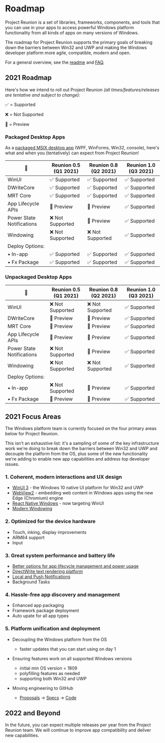 # Roadmap

Project Reunion is a set of libraries, frameworks, components, and tools that you can use in your apps to access powerful Windows platform functionality from all kinds of apps on many versions of Windows.

The roadmap for Project Reunion supports the primary goals of breaking down the barriers between Win32 and UWP and making the Windows developer platform more agile, compatible, modern and open.

For a general overview, see the [readme](https://github.com/microsoft/ProjectReunion/tree/master/docs) and [FAQ](https://github.com/microsoft/ProjectReunion/blob/master/docs/faq.md).

## 2021 Roadmap

Here's how we intend to roll out Project Reunion *(all times/features/releases are tentative and subject to change)*: 

✅ = Supported

❌ = Not Supported 

🔄 = Preview 

### Packaged Desktop Apps
As a [packaged MSIX desktop app](https://docs.microsoft.com/en-us/windows/msix/overview) (WPF, WinForms, Win32, console), here's what and when you (tentatively) can expect from Project Reunion!

🌟 |      Reunion 0.5 (Q1 2021)      |         Reunion 0.8 (Q2 2021)    |       Reunion 1.0 (Q3 2021)     | 
-- | ------------------------------- | --------------------------------- | ------------------------------- |
WinUI |                ✅ Supported  |                    ✅ Supported  |                   ✅ Supported  | 
DWriteCore |           ✅ Supported  |                    ✅ Supported  |                   ✅ Supported  | 
MRT Core |             ✅ Supported  |                    ✅ Supported  |                   ✅ Supported  | 
App Lifecycle APIs |      🔄 Preview |                        🔄 Preview|                   ✅ Supported  | 
Power State Notifications |  ❌ Not Supported |              🔄 Preview |                   ✅ Supported  | 
Windowing |            ❌ Not Supported |              ❌ Not Supported |                   ✅ Supported  | 
Deploy Options: |  
• In-app |             ✅ Supported  |                    ✅ Supported  |                   ✅ Supported  | 
• Fx Package |         ✅ Supported  |                    ✅ Supported  |                   ✅ Supported  | 

### Unpackaged Desktop Apps
 🌟 |       Reunion 0.5 (Q1 2021)      |         Reunion 0.8 (Q2 2021)   |       Reunion 1.0 (Q3 2021)    | 
-- | ---------------------------------- | ------------------------------ | ------------------------------- |
WinUI |                ❌ Not Supported |              ❌ Not Supported |                   ✅ Supported  | 
DWriteCore |                 🔄 Preview |                    🔄 Preview |                   ✅ Supported  | 
MRT Core |                   🔄 Preview |                    🔄 Preview |                   ✅ Supported  | 
App Lifecycle APIs |         🔄 Preview |                    🔄 Preview |                   ✅ Supported  | 
Power State Notifications |❌ Not Supported |                🔄 Preview |                   ✅ Supported  | 
Windowing |                ❌ Not Supported |          ❌ Not Supported |                   ✅ Supported  | 
Deploy Options:  |  
• In-app |             ❌ Not Supported |                    🔄 Preview |                   ✅ Supported  | 
• Fx Package |               🔄 Preview |                    🔄 Preview |                   ✅ Supported  | 

## 2021 Focus Areas

The Windows platform team is currently focused on the four primary areas below for Project Reunion.

This isn't an exhaustive list: it's a sampling of some of the key infrastructure work we're doing to break down the barriers between Win32 and UWP and decouple the platform from the OS, plus some of the new functionality we're adding to enable new app capabilities and address top developer issues.

### 1. Coherent, modern interactions and UX design

* [WinUI 3](https://github.com/microsoft/microsoft-ui-xaml/blob/master/docs/roadmap.md) - the Windows 10 native UI platform for Win32 and UWP
* [WebView2](https://docs.microsoft.com/microsoft-edge/webview2/) - embedding web content in Windows apps using the new Edge (Chromium) engine
* [React Native Windows](https://github.com/microsoft/react-native-windows/projects/30) - now targeting WinUI
* [Modern Windowing](https://github.com/microsoft/ProjectReunion/discussions/370)

### 2. Optimized for the device hardware

* Touch, inking, display improvements
* ARM64 support
* Input 

### 3. Great system performance and battery life

* [Better options for app lifecycle management and power usage](https://github.com/microsoft/ProjectReunion/issues/111)
* [DirectWrite text rendering platform](https://github.com/microsoft/ProjectReunion/issues/112)
* [Local and Push Notifications](https://github.com/microsoft/ProjectReunion/discussions/371)
* Background Tasks

### 4. Hassle-free app discovery and management

* Enhanced app packaging
* Framework package deployment
* Auto upate for all app types

### 5. Platform unification and deployment

* Decoupling the Windows platform from the OS
  * faster updates that you can start using on day 1
* Ensuring features work on all supported Windows versions
  * initial min OS version = 1809
  * polyfilling features as needed
  * supporting both Win32 and UWP
  
* Moving engineering to GitHub
  * [Proposals](https://github.com/microsoft/ProjectReunion/issues?q=is%3Aissue+is%3Aopen+label%3A%22feature+proposal%22) -> [Specs](https://github.com/microsoft/ProjectReunion/tree/master/specs) -> [Code](https://github.com/microsoft/ProjectReunion/tree/master/dev)
  
## 2022 and Beyond
  
In the future, you can expect multiple releases per year from the Project Reunion team. We will continue to improve app compatibility and deliver new capabilities.
